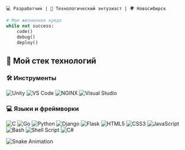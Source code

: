 `💻 Разработчик | 🚀 Технологический энтузиаст | 🌍 Новосибирск`

```python
# Мое жизненное кредо
while not success:
    code()
    debug()
    deploy()
```
## 🔧 Мой стек технологий

### 🛠️ Инструменты
<p align="left">
  <!-- Инструменты разработки -->
  <img src="https://img.shields.io/badge/Unity-100000?logo=unity&logoColor=white" alt="Unity" title="Unity">
  <img src="https://img.shields.io/badge/VS_Code-007ACC?logo=visualstudiocode&logoColor=white" alt="VS Code" title="Visual Studio Code">
  <img src="https://img.shields.io/badge/NGINX-009639?logo=nginx&logoColor=white" alt="NGINX" title="NGINX">
  <img src="https://img.shields.io/badge/Visual_Studio-5C2D91?logo=visualstudio&logoColor=white" alt="Visual Studio" title="Visual Studio">
</p>

### 💻 Языки и фреймворки
<p align="left">
  <!-- Системные языки -->
  <img src="https://img.shields.io/badge/C-A8B9CC?logo=c&logoColor=black" alt="C" title="C">
  <img src="https://img.shields.io/badge/Go-00ADD8?logo=go&logoColor=white" alt="Go" title="Go">
  
  <!-- Веб-разработка -->
  <img src="https://img.shields.io/badge/Python-3776AB?logo=python&logoColor=white" alt="Python" title="Python">
  <img src="https://img.shields.io/badge/Django-092E20?logo=django&logoColor=white" alt="Django" title="Django">
  <img src="https://img.shields.io/badge/Flask-000000?logo=flask&logoColor=white" alt="Flask" title="Flask">
  
  <!-- Фронтенд -->
  <img src="https://img.shields.io/badge/HTML5-E34F26?logo=html5&logoColor=white" alt="HTML5" title="HTML5">
  <img src="https://img.shields.io/badge/CSS3-1572B6?logo=css3&logoColor=white" alt="CSS3" title="CSS3">
  <img src="https://img.shields.io/badge/JavaScript-F7DF1E?logo=javascript&logoColor=black" alt="JavaScript" title="JavaScript">
  
  <!-- Скрипты -->
  <img src="https://img.shields.io/badge/Bash-4EAA25?logo=gnubash&logoColor=white" alt="Bash" title="Bash">
  <img src="https://img.shields.io/badge/Shell_Script-121011?logo=gnu&logoColor=white" alt="Shell Script" title="Shell Script">
  
  <!-- .NET -->
  <img src="https://img.shields.io/badge/C%23-239120?logo=csharp&logoColor=white" alt="C#" title="C#">
</p>

![Snake Animation](https://github.com/quincyque0/quincyque0/blob/output/github-contribution-grid-snake.svg)


